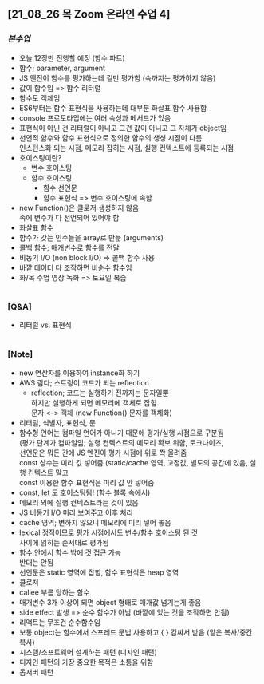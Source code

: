 ## [21_08_26 목 Zoom 온라인 수업 4]

### _본수업_

- 오늘 12장만 진행할 예정 (함수 파트)
- 함수; parameter, argument
- JS 엔진이 함수를 평가하는데 겉만 평가함 (속까지는 평가하지 않음)
- 값이 함수임 => 함수 리터럴
- 함수도 객체임
- ES6부터는 함수 표현식을 사용하는데 대부분 화살표 함수 사용함
- console 프로토타입에는 여러 속성과 메서드가 있음
- 표현식이 아닌 건 리터럴이 아니고 그건 값이 아니고 그 자체가 object임
- 선언적 함수와 함수 표현식으로 정의한 함수의 생성 시점이 다름 <br/>
  인스턴스화 되는 시점, 메모리 잡히는 시점, 실행 컨텍스트에 등록되는 시점
- 호이스팅이란?
  - 변수 호이스팅
  - 함수 호이스팅
    - 함수 선언문
    - 함수 표현식 => 변수 호이스팅에 속함
- new Function()은 클로저 생성하지 않음 <br/>
  속에 변수가 다 선언되어 있어야 함
- 화살표 함수
- 함수가 갖는 인수들을 array로 만듦 (arguments)
- 콜백 함수; 매개변수로 함수를 전달
- 비동기 I/O (non block I/O) => 콜백 함수 사용
- 바깥 데이터 다 조작하면 비순수 함수임
- 화/목 수업 영상 녹화 => 토요일 복습

#

### [Q&A]

- 리터럴 vs. 표현식

#

### [Note]

- new 연산자를 이용하여 instance화 하기
- AWS 람다; 스트링이 코드가 되는 reflection
  - reflection; 코드는 실행하기 전까지는 문자일뿐 <br/>
    하지만 실행하게 되면 메모리에 객체로 잡힘 <br/>
    문자 <-> 객체 (new Function() 문자를 객체화) <br/>
- 리터럴, 식별자, 표현식, 문
- 함수형 언어는 컴파일 언어가 아니기 때문에 평가/실행 시점으로 구분됨 <br/>
  (평가 단계가 컴파일임; 실행 컨텍스트의 메모리 확보 위함, 토크나이즈, <br/>
  선언문은 뭐든 간에 JS 엔진이 평가 시점에 위로 쫙 올려줌 <br/>
  const 상수는 미리 값 넣어줌 (static/cache 영역, 고정값, 별도의 공간에 있음, 실행 컨텍스트 말고 <br/>
  const 이용한 함수 표현식은 미리 값 안 넣어줌 <br/>
- const, let 도 호이스팅됨! (함수 블록 속에서)
- 메모리 외에 실행 컨텍스트라는 것이 있음
- JS 비동기 I/O 미리 보여주고 이후 처리
- cache 영역; 변하지 않으니 메모리에 미리 넣어 놓음
- lexical 정적이므로 평가 시점에서도 변수/함수 호이스팅 된 것 <br/>
  사이에 읽히는 순서대로 평가됨
- 함수 안에서 함수 밖에 것 접근 가능<br/>
  반대는 안됨
- 선언문은 static 영역에 잡힘, 함수 표현식은 heap 영역
- 클로저
- callee 부름 당하는 함수
- 매개변수 3개 이상이 되면 object 형태로 매개값 넘기는게 좋음
- side effect 발생 => 순수 함수가 아님 (바깥에 있는 것을 조작하면 안됨)
- 리액트는 무조건 순수함수임
- 보통 object는 함수에서 스프레드 문법 사용하고 { } 감싸서 받음 (얕은 복사/중간 복사)
- 시스템/소프트웨어 설계하는 패턴 (디자인 패턴)
- 디자인 패턴의 가장 중요한 목적은 소통을 위함
- 옵저버 패턴
